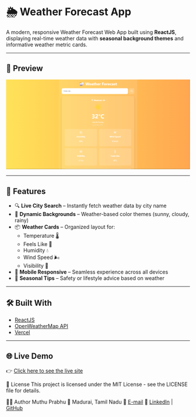 # 🌦️ Weather Forecast App

A modern, responsive Weather Forecast Web App built using **ReactJS**, displaying real-time weather data with **seasonal background themes** and informative weather metric cards.

---

## 📸 Preview

![Weather App Screenshot](output.png)

---

## 🚀 Features

- 🔍 **Live City Search** – Instantly fetch weather data by city name
- 🌈 **Dynamic Backgrounds** – Weather-based color themes (sunny, cloudy, rainy)
- 📦 **Weather Cards** – Organized layout for:
  - Temperature 🌡️
  - Feels Like 🤒
  - Humidity 💧
  - Wind Speed 🌬️
  - Visibility 👀
- 📱 **Mobile Responsive** – Seamless experience across all devices
- 🧠 **Seasonal Tips** – Safety or lifestyle advice based on weather

---

## 🛠️ Built With

- [ReactJS](https://reactjs.org/)
- [OpenWeatherMap API](https://openweathermap.org/api)
- [Vercel](https://vercel.com/) 

---
## 🌐 Live Demo

👉 [Click here to see the live site](https://weather-app-opal-phi-81.vercel.app/)

📄 License
This project is licensed under the MIT License - see the LICENSE file for details.

🙋‍♂️ Author
Muthu Prabhu
📍 Madurai, Tamil Nadu
📧 [E-mail](muthuprabhu2003mp@gmail.com)
🔗 [LinkedIn](www.linkedin.com/in/muthu-prabhu) | [GitHub](https://github.com/Muthuprabhu2003)


